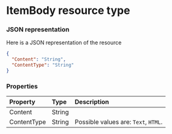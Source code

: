 # ItemBody resource type



### JSON representation

Here is a JSON representation of the resource

```json
{
  "Content": "String",
  "ContentType": "String"
}

```
### Properties
| Property	   | Type	|Description|
|:---------------|:--------|:----------|
|Content|String||
|ContentType|String| Possible values are: `Text`, `HTML`.|

<!-- uuid: 1762d204-e78d-4e85-8fa8-bda74998132b
2015-10-09 18:12:08 UTC -->